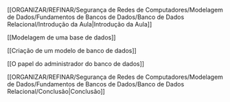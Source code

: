 [[ORGANIZAR/REFINAR/Segurança de Redes de Computadores/Modelagem de Dados/Fundamentos de Bancos de Dados/Banco de Dados Relacional/Introdução da Aula|Introdução da Aula]]

[[Modelagem de uma base de dados]]

[[Criação de um modelo de banco de dados]]

[[O papel do administrador do banco de dados]]

[[ORGANIZAR/REFINAR/Segurança de Redes de Computadores/Modelagem de Dados/Fundamentos de Bancos de Dados/Banco de Dados Relacional/Conclusão|Conclusão]]